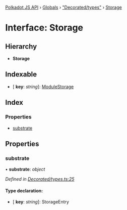 [Polkadot JS API](../README.md) › [Globals](../globals.md) › ["Decorated/types"](../modules/_decorated_types_.md) › [Storage](_decorated_types_.storage.md)

# Interface: Storage

## Hierarchy

* **Storage**

## Indexable

* \[ **key**: *string*\]: [ModuleStorage](_decorated_types_.modulestorage.md)

## Index

### Properties

* [substrate](_decorated_types_.storage.md#substrate)

## Properties

###  substrate

• **substrate**: *object*

*Defined in [Decorated/types.ts:25](https://github.com/polkadot-js/api/blob/2338ecc2d7/packages/metadata/src/Decorated/types.ts#L25)*

#### Type declaration:

* \[ **key**: *string*\]: StorageEntry
